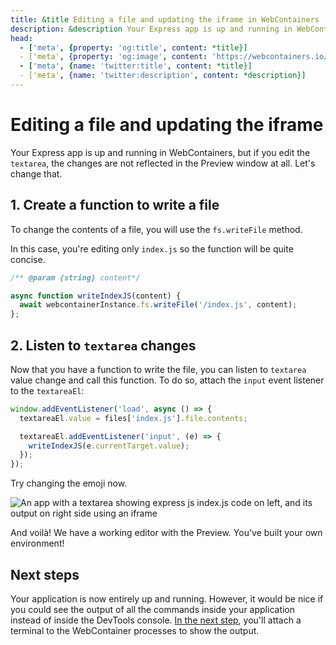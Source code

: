 ```yaml
---
title: &title Editing a file and updating the iframe in WebContainers
description: &description Your Express app is up and running in WebContainers, but if you edit the `textarea`, the changes are not reflected in the Preview window at all. Let's change that.
head:
  - ['meta', {property: 'og:title', content: *title}]
  - ['meta', {property: 'og:image', content: 'https://webcontainers.io/img/og/tutorial-5_editing_a_file_updating_the_iframe.png'}]
  - ['meta', {name: 'twitter:title', content: *title}]
  - ['meta', {name: 'twitter:description', content: *description}]
---
```

# Editing a file and updating the iframe

Your Express app is up and running in WebContainers, but if you edit the `textarea`, the changes are not reflected in the Preview window at all. Let's change that.

## 1. Create a function to write a file

To change the contents of a file, you will use the `fs.writeFile` method.

In this case, you're editing only `index.js` so the function will be quite concise.

```js [main.js]
/** @param {string} content*/

async function writeIndexJS(content) {
  await webcontainerInstance.fs.writeFile('/index.js', content);
};
```

## 2. Listen to `textarea` changes

Now that you have a function to write the file, you can listen to `textarea` value change and call this function. To do so, attach the `input` event listener to the `textareaEl`:

```js {4-6}
window.addEventListener('load', async () => {
  textareaEl.value = files['index.js'].file.contents;

  textareaEl.addEventListener('input', (e) => {
    writeIndexJS(e.currentTarget.value);
  });
});
```

Try changing the emoji now.

![An app with a textarea showing express js index.js code on left, and its output on right side using an iframe](./images/10-edited-file.png)

And voilà! We have a working editor with the Preview. You've built your own environment!

## Next steps

Your application is now entirely up and running. However, it would be nice if you could see the output of all the commands inside your application instead of inside the DevTools console. [In the next step](./6-connect-a-terminal.md), you'll attach a terminal to the WebContainer processes to show the output.
